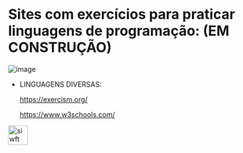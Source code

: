 # Sites com exercícios para praticar linguagens de programação: (EM CONSTRUÇÃO)

![image](https://github.com/mareshbard/mareshbard/assets/125154278/65d085bb-e09b-465d-b2df-ce3e20fbe644)


- LINGUAGENS DIVERSAS:
  
  https://exercism.org/
  
  https://www.w3schools.com/


 </a> <img src="https://github.com/mareshbard/mareshbard/assets/125154278/f2f33cab-60f6-41da-ab82-27c68292ff10" alt="siwft" width="40" height="40"/> </a> 

